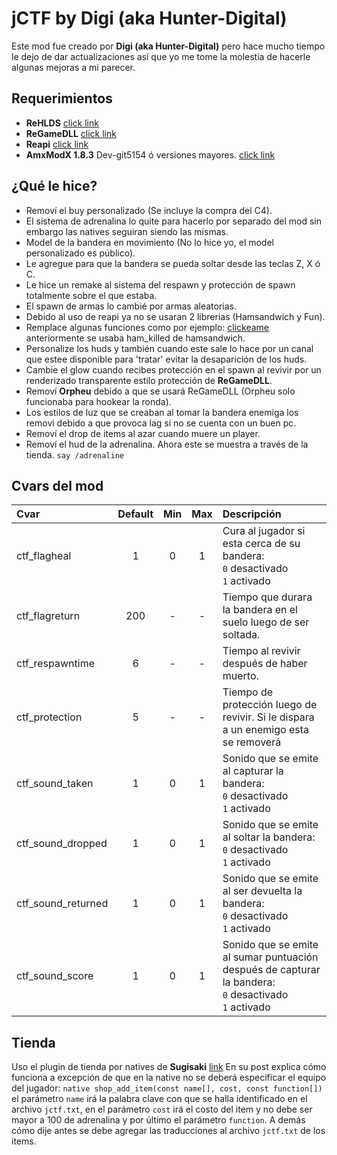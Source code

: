 # jCTF by Digi (aka Hunter-Digital)
Este mod fue creado por <b>Digi (aka Hunter-Digital)</b> pero hace mucho tiempo le dejo de dar actualizaciones así que yo me tome la molestia de hacerle algunas mejoras a mi parecer.

## Requerimientos
* <b>ReHLDS</b> [click link](https://github.com/dreamstalker/rehlds/)
* <b>ReGameDLL</b> [click link](https://github.com/s1lentq/ReGameDLL_CS)
* <b>Reapi</b> [click link](https://github.com/s1lentq/reapi)
* <b>AmxModX 1.8.3</b> Dev-git5154 ó versiones mayores. [click link](http://amxmodx.org/snapshots.php)

## ¿Qué le hice?
* Removí el buy personalizado (Se incluye la compra del C4).
* El sistema de adrenalina lo quite para hacerlo por separado del mod sin embargo las natives seguiran siendo las mismas.
* Model de la bandera en movimiento (No lo hice yo, el model personalizado es público).
* Le agregue para que la bandera se pueda soltar desde las teclas Z, X ó C.
* Le hice un remake al sistema del respawn y protección de spawn totalmente sobre el que estaba.
* El spawn de armas lo cambié por armas aleatorias.
* Debido al uso de reapi ya no se usaran 2 librerias (Hamsandwich y Fun).
* Remplace algunas funciones como por ejemplo: [clickeame](https://github.com/OsweRRR/jCTF-by-Digi/blob/master/addons/amxmodx/scripting/jctf_base.sma#L297) anteriormente se usaba ham_killed de hamsandwich.
* Personalize los huds y también cuando este sale lo hace por un canal que estee disponible para 'tratar' evitar la desaparición de los huds.
* Cambie el glow cuando recibes protección en el spawn al revivir por un renderizado transparente estilo protección de <b>ReGameDLL</b>.
* Removí <b>Orpheu</b> debido a que se usará ReGameDLL (Orpheu solo funcionaba para hookear la ronda).
* Los estilos de luz que se creaban al tomar la bandera enemiga los removi debido a que provoca lag si no se cuenta con un buen pc.
* Removí el drop de items al azar cuando muere un player.
* Removí el hud de la adrenalina. Ahora este se muestra a través de la tienda. `say /adrenaline`

## Cvars del mod
| Cvar                          | Default | Min | Max | Descripción |
| :---------------------------- | :-: | :-: | :-: | :--------------------------------------------- |
| ctf_flagheal                  | 1   | 0   | 1   | Cura al jugador si esta cerca de su bandera:<br/>`0` desactivado <br/>`1` activado |
| ctf_flagreturn                | 200 | -   | -   | Tiempo que durara la bandera en el suelo luego de ser soltada. |
| ctf_respawntime               | 6   | -   | -   | Tiempo al revivir después de haber muerto. |
| ctf_protection                | 5   | -   | -   | Tiempo de protección luego de revivir. Si le dispara a un enemigo esta se removerá |
| ctf_sound_taken               | 1   | 0   | 1   | Sonido que se emite al capturar la bandera:<br/>`0` desactivado <br/>`1` activado  |
| ctf_sound_dropped             | 1   | 0   | 1   | Sonido que se emite al soltar la bandera:<br/>`0` desactivado <br/>`1` activado |
| ctf_sound_returned            | 1   | 0   | 1   | Sonido que se emite al ser devuelta la bandera:<br/>`0` desactivado <br/>`1` activado |
| ctf_sound_score               | 1   | 0   | 1   | Sonido que se emite al sumar puntuación después de capturar la bandera:<br/>`0` desactivado <br/>`1` activado |

## Tienda
Uso el plugin de tienda por natives de <b>Sugisaki</b> [link](https://amxmodx-es.com/Thread-Otra-Tienda-por-natives) En su post explica cómo funciona a excepción de que en la native no se deberá especificar el equipo del jugador: `native shop_add_item(const name[], cost, const function[])` el parámetro `name` irá la palabra clave con que se halla identificado en el archivo `jctf.txt`, en el parámetro `cost` irá el costo del item y no debe ser mayor a 100 de adrenalina y por último el parámetro `function`. A demás cómo dije antes se debe agregar las traducciones al archivo `jctf.txt` de los items.

